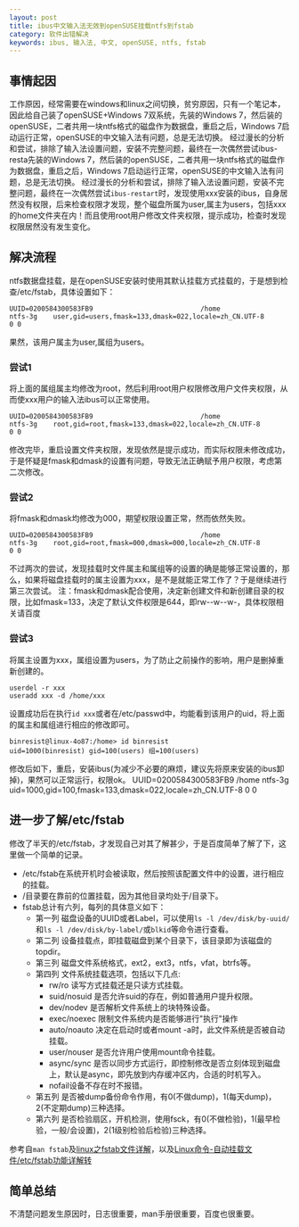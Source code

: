 ```yaml
---
layout: post
title: ibus中文输入法无效到openSUSE挂载ntfs到fstab
category: 软件出错解决
keywords: ibus, 输入法, 中文, openSUSE, ntfs, fstab
---
```


## 事情起因
工作原因，经常需要在windows和linux之间切换，贫穷原因，只有一个笔记本，因此给自己装了openSUSE+Windows 7双系统，先装的Windows 7，然后装的openSUSE，二者共用一块ntfs格式的磁盘作为数据盘，重启之后，Windows 7启动运行正常，openSUSE的中文输入法有问题，总是无法切换。
经过漫长的分析和尝试，排除了输入法设置问题，安装不完整问题，最终在一次偶然尝试ibus-resta先装的Windows 7，然后装的openSUSE，二者共用一块ntfs格式的磁盘作为数据盘，重启之后，Windows 7启动运行正常，openSUSE的中文输入法有问题，总是无法切换。
经过漫长的分析和尝试，排除了输入法设置问题，安装不完整问题，最终在一次偶然尝试`ibus-restart`时，发现使用xxx安装的ibus，自身居然没有权限，后来检查权限才发现，整个磁盘所属为user,属主为users，包括xxx的home文件夹在内！而且使用root用户修改文件夹权限，提示成功，检查时发现权限居然没有发生变化。

## 解决流程
ntfs数据盘挂载，是在openSUSE安装时使用其默认挂载方式挂载的，于是想到检查/etc/fstab，具体设置如下：
```shell
UUID=0200584300583FB9                           /home                ntfs-3g    user,gid=users,fmask=133,dmask=022,locale=zh_CN.UTF-8         0 0
```
果然，该用户属主为user,属组为users。

### 尝试1
将上面的属组属主均修改为root，然后利用root用户权限修改用户文件夹权限，从而使xxx用户的输入法ibus可以正常使用。
```shell
UUID=0200584300583FB9                           /home                ntfs-3g    root,gid=root,fmask=133,dmask=022,locale=zh_CN.UTF-8         0 0
```
修改完毕，重启设置文件夹权限，发现依然是提示成功，而实际权限未修改成功，于是怀疑是fmask和dmask的设置有问题，导致无法正确赋予用户权限，考虑第二次修改。

### 尝试2
将fmask和dmask均修改为000，期望权限设置正常，然而依然失败。
```shell
UUID=0200584300583FB9                           /home                ntfs-3g    root,gid=root,fmask=000,dmask=000,locale=zh_CN.UTF-8         0 0
```
不过两次的尝试，发现挂载时文件属主和属组等的设置的确是能够正常设置的，那么，如果将磁盘挂载时的属主设置为xxx，是不是就能正常工作了？于是继续进行第三次尝试。
注：fmask和dmask配合使用，决定新创建文件和新创建目录的权限，比如fmask=133，决定了默认文件权限是644，即rw--w--w-，具体权限相关请百度

### 尝试3
将属主设置为xxx，属组设置为users，为了防止之前操作的影响，用户是删掉重新创建的。
```shell
userdel -r xxx
useradd xxx -d /home/xxx
```
设置成功后在执行`id xxx`或者在/etc/passwd中，均能看到该用户的uid，将上面的属主和属组进行相应的修改即可。
```shell
binresist@linux-4o87:/home> id binresist 
uid=1000(binresist) gid=100(users) 组=100(users)
```
修改后如下，重启，安装ibus(为减少不必要的麻烦，建议先将原来安装的ibus卸掉)，果然可以正常运行，权限ok。
UUID=0200584300583FB9                           /home                ntfs-3g    uid=1000,gid=100,fmask=133,dmask=022,locale=zh_CN.UTF-8         0 0

## 进一步了解/etc/fstab
修改了半天的/etc/fstab，才发现自己对其了解甚少，于是百度简单了解了下，这里做一个简单的记录。

* /etc/fstab在系统开机时会被读取，然后按照该配置文件中的设置，进行相应的挂载。
* /目录要在靠前的位置挂载，因为其他目录均处于/目录下。
* fstab总计有六列，每列的具体意义如下：
	+ 第一列 磁盘设备的UUID或者Label，可以使用`ls -l /dev/disk/by-uuid/`和`ls -l /dev/disk/by-label/`或`blkid`等命令进行查看。
	+ 第二列 设备挂载点，即挂载磁盘到某个目录下，该目录即为该磁盘的topdir。
	+ 第三列 磁盘文件系统格式，ext2，ext3，ntfs，vfat，btrfs等。
	+ 第四列 文件系统挂载选项，包括以下几点:
		- rw/ro 读写方式挂载还是只读方式挂载。
		- suid/nosuid 是否允许suid的存在，例如普通用户提升权限。
		- dev/nodev 是否解析文件系统上的块特殊设备。
		- exec/noexec 限制文件系统内是否能够进行"执行"操作
		- auto/noauto 决定在启动时或者mount -a时，此文件系统是否被自动挂载。
		- user/nouser 是否允许用户使用mount命令挂载。
		- async/sync 是否以同步方式运行，即控制修改是否立刻体现到磁盘上，默认是async，即先放到内存缓冲区内，合适的时机写入。
		- nofail设备不存在时不报错。
	+ 第五列 是否被dump备份命令作用，有0(不做dump)，1(每天dump)，2(不定期dump)三种选择。
	+ 第六列 是否检验扇区，开机检测，使用fsck，有0(不做检验)，1(最早检验，一般/会设置)，2(1级别检验后检验)三种选择。

参考自`man fstab`及[linux之fstab文件详解](http://blog.csdn.net/richerg85/article/details/17917129)，以及[Linux命令-自动挂载文件/etc/fstab功能详解转](http://www.cnblogs.com/qiyebao/p/4484047.html)

## 简单总结
不清楚问题发生原因时，日志很重要，man手册很重要，百度也很重要。
